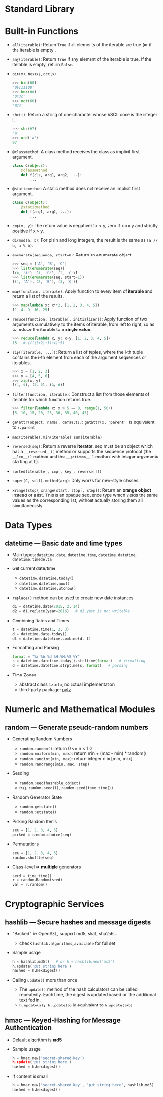 Standard Library
================

# Built-in Functions

- `all(iterable)`: Return `True` if all elements of the iterable are true (or if the iterable is empty).
- `any(iterable)`: Return `True` if any element of the iterable is true. If the iterable is empty, return `False`.
- `bin(x)`, `hex(x)`, `oct(x)`

  ```python
  >>> bin(60)
  '0b111100'
  >>> hex(60)
  '0x3c'
  >>> oct(60)
  '074'
  ```
- `chr(i)`: Return a string of one character whose ASCII code is the integer i.

  ```python
  >>> chr(97)
  'a'
  >>> ord('a')
  97
  ```
- `@classmethod`: A class method receives the class as implicit first argument.

  ```python
  class C(object):
      @classmethod
      def f(cls, arg1, arg2, ...):
          ...
  ```
- `@staticmethod`: A static method does not receive an implicit first argument.

  ```python
  class C(object):
      @staticmethod
      def f(arg1, arg2, ...):
          ...
  ```
- `cmp(x, y)`: The return value is negative if x < y, zero if x == y and strictly positive if x > y.
- `divmod(a, b)`: For plain and long integers, the result is the same as `(a // b, a % b)`.
- `enumerate(sequence, start=0)`: Return an enumerate object.

  ```python
  >>> seq = ['A', 'B', 'C']
  >>> list(enumerate(seq))
  [(0, 'A'), (1, 'B'), (2, 'C')]
  >>> list(enumerate(seq, start=1))
  [(1, 'A'), (2, 'B'), (3, 'C')]
  ```
- `map(function, iterable)`: Apply function to every item of **iterable** and return a list of the results.

  ```python
  >>> map(lambda x: x**2, [1, 2, 3, 4, 5])
  [1, 4, 9, 16, 25]
  ```
- `reduce(function, iterable[, initializer])`: Apply function of two arguments cumulatively to the items of iterable, from left to right, so as to reduce the iterable to a **single value**.

  ```python
  >>> reduce(lambda x, y: x+y, [1, 2, 3, 4, 5])
  15   # ((((1+2)+3)+4)+5)
  ```
- `zip([iterable, ...])`: Return a list of tuples, where the i-th tuple contains the i-th element from each of the argument sequences or iterables.

  ```python
  >>> x = [1, 2, 3]
  >>> y = [4, 5, 6]
  >>> zip(x, y)
  [(1, 4), (2, 5), (3, 6)]
  ```
- `filter(function, iterable)`: Construct a list from those elements of iterable for which function returns true.

  ```python
  >>> filter(lambda x: x % 5 == 0, range(1, 50))
  [5, 10, 15, 20, 25, 30, 35, 40, 45]
  ```
- `getattr(object, name[, default])`: `getattr(x, 'parent')` is equivalent to `x.parent`
- `max(iterable)`, `min(iterable)`, `sum(iterable)`
- `reversed(seq)`: Return a reverse **iterator**. seq must be an object which has a `__reversed__()` method or supports the sequence protocol (the `__len__()` method and the `__getitem__()` method with integer arguments starting at 0).
- `sorted(iterable[, cmp[, key[, reverse]]])`
- `super(C, self).method(arg)`: Only works for new-style classes.
- `xrange(stop)`, `xrange(start, stop[, step])`: Return an **xrange object** instead of a list. This is an opaque sequence type which yields the same values as the corresponding list, without actually storing them all simultaneously.

# Data Types

## datetime — Basic date and time types

- Main types: `datetime.date`, `datetime.time`, `datetime.datetime`, `datetime.timedelta`
- Get current date/time
  - `datetime.datetime.today()`
  - `datetime.datetime.now()`
  - `datetime.datetime.utcnow()`
- `replace()` method can be used to create new date instances

  ```python
  d1 = datetime.date(2015, 2, 14)
  d2 = d1.replace(year=2016)   # d1.year is not writable
  ```
- Combining Dates and Times

  ```python
  t = datetime.time(1, 2, 3)
  d = datetime.date.today()
  dt = datetime.datetime.combine(d, t)
  ```
- Formatting and Parsing

  ```python
  format = "%a %b %d %H:%M:%S %Y"
  s = datetime.datetime.today().strftime(format)   # formatting
  d = datetime.datetime.strptime(s, format)   # parsing
  ```
- Time Zones
  - abstract class `tzinfo`, no actual implementation
  - third-party package: [pytz](http://pytz.sourceforge.net/)

# Numeric and Mathematical Modules

## random — Generate pseudo-random numbers

- Generating Random Numbers
  - `random.random()`: return 0 <= n < 1.0
  - `random.uniform(min, max)`: return min + (max - min) * random()
  - `random.randint(min, max)`: return integer n in [min, max]
  - `random.randrange(min, max, step)`
- Seeding
  - `random.seed(hashable_object)`
  - e.g. `random.seed(1)`, `random.seed(time.time())`
- Random Generator State
  - `random.getstate()`
  - `random.setstate()`
- Picking Random Items

  ```python
  seq = [1, 2, 3, 4, 5]
  picked = random.choice(seq)
  ```
- Permutations

  ```python
  seq = [1, 2, 3, 4, 5]
  random.shuffle(seq)
  ```
- Class-level => **multiple** generators

  ```python
  seed = time.time()
  r = random.Random(seed)
  val = r.random()
  ```

# Cryptographic Services

## hashlib — Secure hashes and message digests

- "Backed" by OpenSSL, support md5, sha1, sha256...
  - check `hashlib.algorithms_available` for full set
- Sample usage

  ```python
  h = hashlib.md5()   # or h = hashlib.new('md5')
  h.update('put string here')
  hashed = h.hexdigest()
  ```
- Calling `update()` more than once
  - The `update()` method of the hash calculators can be called repeatedly. Each time, the digest is updated based on the additional text fed in.
  - `h.update(a); h.update(b)` is equivalent to `h.update(a+b)`

## hmac — Keyed-Hashing for Message Authentication

- Default algorithm is **md5**
- Sample usage

  ```python
  h = hmac.new('secret-shared-key’)
  h.update('put string here')
  hashed = h.hexdigest()
  ```
- If content is small

  ```python
  h = hmac.new('secret-shared-key', 'put string here', hashlib.md5)
  hashed = h.hexdigest()
  ```
